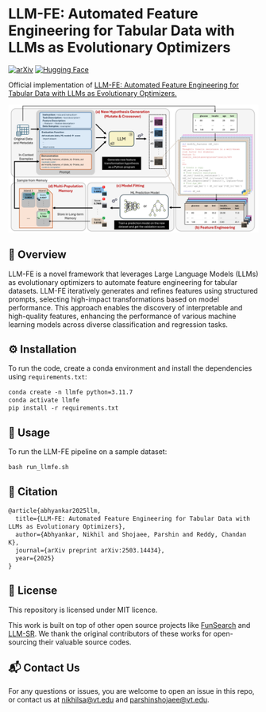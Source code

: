 # LLM-FE: Automated Feature Engineering for Tabular Data with LLMs as Evolutionary Optimizers
[![arXiv](https://img.shields.io/badge/arXiv-2503.14434-b31b1b.svg)](https://arxiv.org/abs/2503.14434)
[![Hugging Face](https://img.shields.io/badge/HuggingFace-LLMFE-yellow)](https://huggingface.co/papers/2503.14434)

Official implementation of  [LLM-FE: Automated Feature Engineering for Tabular Data with LLMs as Evolutionary Optimizers.](https://arxiv.org/abs/2503.14434)

![](llmfe.jpg)

## 📄 Overview
LLM-FE is a novel framework that leverages Large Language Models (LLMs) as evolutionary optimizers to automate feature engineering for tabular datasets.  LLM-FE iteratively generates and refines features using structured prompts, selecting high-impact transformations based on model performance. This approach enables the discovery of interpretable and high-quality features, enhancing the performance of various machine learning models across diverse classification and regression tasks.

## ⚙️ Installation
To run the code, create a conda environment and install the dependencies using `requirements.txt`:

```
conda create -n llmfe python=3.11.7
conda activate llmfe
pip install -r requirements.txt
```

## 🔧 Usage

To run the LLM-FE pipeline on a sample dataset:
```
bash run_llmfe.sh
```

## 📝 Citation
```
@article{abhyankar2025llm,
  title={LLM-FE: Automated Feature Engineering for Tabular Data with LLMs as Evolutionary Optimizers},
  author={Abhyankar, Nikhil and Shojaee, Parshin and Reddy, Chandan K},
  journal={arXiv preprint arXiv:2503.14434},
  year={2025}
}
```

## 📄 License

This repository is licensed under MIT licence.

This work is built on top of other open source projects like [FunSearch](https://github.com/google-deepmind/funsearch) and [LLM-SR](https://github.com/deep-symbolic-mathematics/llm-sr). We thank the original contributors of these works for open-sourcing their valuable source codes.


## 📬 Contact Us
For any questions or issues, you are welcome to open an issue in this repo, or contact us at  [nikhilsa@vt.edu](nikhilsa@vt.edu) and [parshinshojaee@vt.edu](parshinshojaee@vt.edu).
